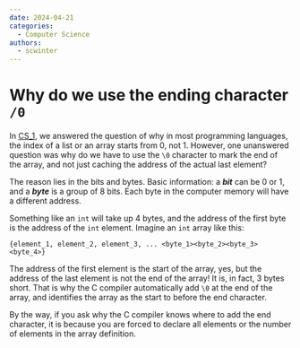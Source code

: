 ```yaml
---
date: 2024-04-21
categories:
  - Computer Science
authors:
  - scwinter
---
```



# Why do we use the ending character `/0`

In [CS_1](CS_1.md), we answered the question of why in most programming languages, the index of a list or an array starts from 0, not 1. However, one unanswered question was why do we have to use the `\0` character to mark the end of the array, and not just caching the address of the actual last element?

<!-- more -->

The reason lies in the bits and bytes. Basic information: a ***bit*** can be 0 or 1, and a ***byte*** is a group of 8 bits. Each byte in the computer memory will have a different address.

Something like an `int` will take up 4 bytes, and the address of the first byte is the address of the `int` element. Imagine an `int` array like this:

```
{element_1, element_2, element_3, ... <byte_1><byte_2><byte_3><byte_4>}
```

The address of the first element is the start of the array, yes, but the address of the last element is not the end of the array! It is, in fact, 3 bytes short. That is why the C compiler automatically add `\0` at the end of the array, and identifies the array as the start to before the end character.

By the way, if you ask why the C compiler knows where to add the end character, it is because you are forced to declare all elements or the number of elements in the array definition.